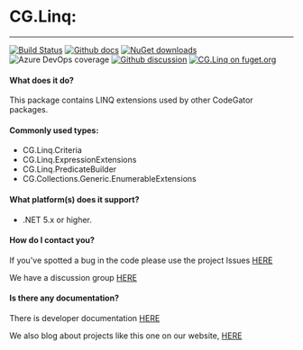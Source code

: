 # CG.Linq: 
---
[![Build Status](https://dev.azure.com/codegator/CG.Linq/_apis/build/status/CodeGator.CG.Linq?branchName=main)](https://dev.azure.com/codegator/CG.Linq/_build/latest?definitionId=32&branchName=main)
[![Github docs](https://img.shields.io/static/v1?label=Documentation&message=online&color=blue)](https://codegator.github.io/CG.Linq/index.html)
[![NuGet downloads](https://img.shields.io/nuget/dt/CG.Linq.svg?style=flat)](https://nuget.org/packages/CG.Linq)
![Azure DevOps coverage](https://img.shields.io/azure-devops/coverage/codegator/CG.Linq/32)
[![Github discussion](https://img.shields.io/badge/Discussion-online-blue)](https://github.com/CodeGator/CG.Linq/discussions)
[![CG.Linq on fuget.org](https://www.fuget.org/packages/CG.Linq/badge.svg)](https://www.fuget.org/packages/CG.Linq)

#### What does it do?
This package contains LINQ extensions used by other CodeGator packages.

#### Commonly used types:
* CG.Linq.Criteria
* CG.Linq.ExpressionExtensions
* CG.Linq.PredicateBuilder
* CG.Collections.Generic.EnumerableExtensions

#### What platform(s) does it support?
* .NET 5.x or higher.

#### How do I contact you?
If you've spotted a bug in the code please use the project Issues [HERE](https://github.com/CodeGator/CG.Linq/issues)

We have a discussion group [HERE](https://github.com/CodeGator/CG.Linq/discussions)

#### Is there any documentation?
There is developer documentation [HERE](https://codegator.github.io/CG.Linq/)

We also blog about projects like this one on our website, [HERE](http://www.codegator.com)
